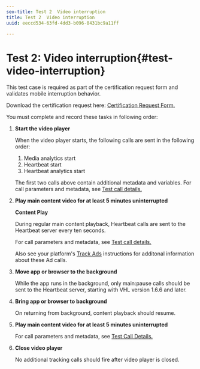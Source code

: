 ```yaml
---
seo-title: Test 2  Video interruption
title: Test 2  Video interruption
uuid: eeccd534-63fd-4dd3-b096-0431bc9a11ff

---
```


# Test 2: Video interruption{#test-video-interruption}

This test case is required as part of the certification request form and validates mobile interruption behavior.

Download the certification request here: [Certification Request Form.](cert_req_form_nielsen.docx)

You must complete and record these tasks in following order:

1. **Start the video player** 

    When the video player starts, the following calls are sent in the following order:

    1. Media analytics start
    1. Heartbeat start
    1. Heartbeat analytics start

    The first two calls above contain additional metadata and variables. For call parameters and metadata, see [Test call details.](../../sdk-implement/validation/test-call-details.md)

1. **Play main content video for at least 5 minutes uninterrupted**

    **Content Play**

    During regular main content playback, Heartbeat calls are sent to the Heartbeat server every ten seconds.

    For call parameters and metadata, see [Test call details.](../../sdk-implement/validation/test-call-details.md)

    Also see your platform's [Track Ads](../../sdk-implement/track-ads/track-ads-overview.md) instructions for additonal information about these Ad calls.

1. **Move app or browser to the background** 

    While the app runs in the background, only main:pause calls should be sent to the Heartbeat server, starting with VHL version 1.6.6 and later. 

1. **Bring app or browser to background** 

    On returning from background, content playback should resume. 

1. **Play main content video for at least 5 minutes uninterrupted** 

    For call parameters and metadata, see [Test Call Details.](../../sdk-implement/validation/test-call-details.md)

1. **Close video player** 

    No additional tracking calls should fire after video player is closed.

